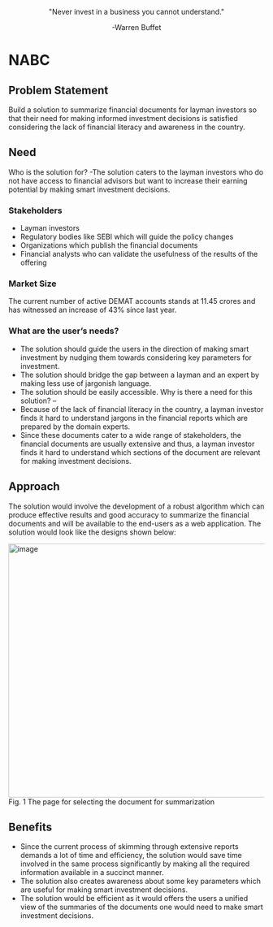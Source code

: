 <p align="center">"Never invest in a business you cannot understand."  </p>
<p align="center">  -Warren Buffet</p>

# NABC
## Problem Statement
Build a solution to summarize financial documents for layman investors so that their need for making informed investment decisions is satisfied considering the lack of financial literacy and awareness in the country.
## Need
Who is the solution for? -The solution caters to the layman investors who do not have access to financial advisors but want to increase their earning potential by making smart investment decisions. 
### Stakeholders 
- Layman investors
-	Regulatory bodies like SEBI which will guide the policy changes
-	Organizations which publish the financial documents
-	Financial analysts who can validate the usefulness of the results of the offering

### Market Size 
The current number of active DEMAT accounts stands at 11.45 crores and has witnessed an increase of 43% since last year.
### What are the user’s needs? 
-	The solution should guide the users in the direction of making smart investment by nudging them towards considering key parameters for investment.
-	The solution should bridge the gap between a layman and an expert by making less use of jargonish language.
-	The solution should be easily accessible.
Why is there a need for this solution? – 
-	Because of the lack of financial literacy in the country, a layman investor finds it hard to understand jargons in the financial reports which are prepared by the domain experts.
-	Since these documents cater to a wide range of stakeholders, the financial documents are usually extensive and thus, a layman investor finds it hard to understand which sections of the document are relevant for making investment decisions.


## Approach
The solution would involve the development of a robust algorithm which can produce effective results and good accuracy to summarize the financial documents and will be available to the end-users as a web application. 
The solution would look like the designs shown below:
 
 <img height="500" width="800" class="center" alt="image" src="https://user-images.githubusercontent.com/104067263/208142942-778ffd6e-ddbd-4994-b20d-2c4819564efc.png" title="The page for selecting the document for summarization">
 Fig. 1 The page for selecting the document for summarization

## Benefits
-	Since the current process of skimming through extensive reports demands a lot of time and efficiency, the solution would save time involved in the same process significantly by making all the required information available in a succinct manner. 
-	The solution also creates awareness about some key parameters which are useful for making smart investment decisions.
-	The solution would be efficient as it would offers the users a unified view of the summaries of the documents one would need to make smart investment decisions. 

